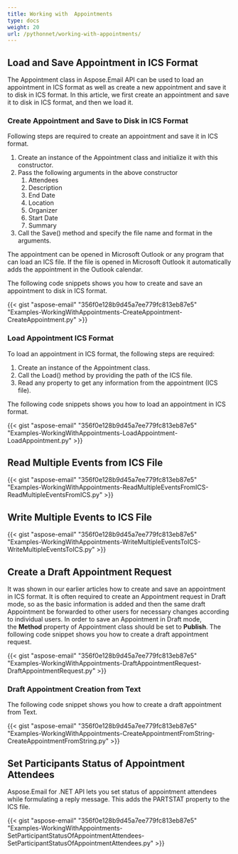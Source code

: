 ```yaml
---
title: Working with  Appointments
type: docs
weight: 20
url: /pythonnet/working-with-appointments/
---
```



## **Load and Save Appointment in ICS Format**
The Appointment class in Aspose.Email API can be used to load an appointment in ICS format as well as create a new appointment and save it to disk in ICS format. In this article, we first create an appointment and save it to disk in ICS format, and then we load it.
### **Create Appointment and Save to Disk in ICS Format**
Following steps are required to create an appointment and save it in ICS format.

1. Create an instance of the Appointment class and initialize it with this constructor.
1. Pass the following arguments in the above constructor
   1. Attendees
   1. Description
   1. End Date
   1. Location
   1. Organizer
   1. Start Date
   1. Summary
1. Call the Save() method and specify the file name and format in the arguments.

The appointment can be opened in Microsoft Outlook or any program that can load an ICS file. If the file is opened in Microsoft Outlook it automatically adds the appointment in the Outlook calendar.

The following code snippets shows you how to create and save an appointment to disk in ICS format.



{{< gist "aspose-email" "356f0e128b9d45a7ee779fc813eb87e5" "Examples-WorkingWithAppointments-CreateAppointment-CreateAppointment.py" >}}
### **Load Appointment ICS Format**
To load an appointment in ICS format, the following steps are required:

1. Create an instance of the Appointment class.
1. Call the Load() method by providing the path of the ICS file.
1. Read any property to get any information from the appointment (ICS file).

The following code snippets shows you how to load an appointment in ICS format.



{{< gist "aspose-email" "356f0e128b9d45a7ee779fc813eb87e5" "Examples-WorkingWithAppointments-LoadAppointment-LoadAppointment.py" >}}
## **Read Multiple Events from ICS File**
{{< gist "aspose-email" "356f0e128b9d45a7ee779fc813eb87e5" "Examples-WorkingWithAppointments-ReadMultipleEventsFromICS-ReadMultipleEventsFromICS.py" >}}
## **Write Multiple Events to ICS File**
{{< gist "aspose-email" "356f0e128b9d45a7ee779fc813eb87e5" "Examples-WorkingWithAppointments-WriteMultipleEventsToICS-WriteMultipleEventsToICS.py" >}}
## **Create a Draft Appointment Request**
It was shown in our earlier articles how to create and save an appointment in ICS format. It is often required to create an Appointment request in Draft mode, so as the basic information is added and then the same draft Appointment be forwarded to other users for necessary changes according to individual users. In order to save an Appointment in Draft mode, the **Method** property of Appointment class should be set to **Publish**. The following code snippet shows you how to create a draft appointment request.

{{< gist "aspose-email" "356f0e128b9d45a7ee779fc813eb87e5" "Examples-WorkingWithAppointments-DraftAppointmentRequest-DraftAppointmentRequest.py" >}}
### **Draft Appointment Creation from Text**
The following code snippet shows you how to create a draft appointment from Text. 

{{< gist "aspose-email" "356f0e128b9d45a7ee779fc813eb87e5" "Examples-WorkingWithAppointments-CreateAppointmentFromString-CreateAppointmentFromString.py" >}}
## **Set Participants Status of Appointment Attendees**
Aspose.Email for .NET API lets you set status of appointment attendees while formulating a reply message. This adds the PARTSTAT property to the ICS file.

{{< gist "aspose-email" "356f0e128b9d45a7ee779fc813eb87e5" "Examples-WorkingWithAppointments-SetParticipantStatusOfAppointmentAttendees-SetParticipantStatusOfAppointmentAttendees.py" >}}
